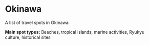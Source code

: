 # Okinawa

A list of travel spots in Okinawa.

**Main spot types:** Beaches, tropical islands, marine activities, Ryukyu culture, historical sites

<!--

## Spot Template

### Spot Name

| Field | Value |
|-------|-------|
| **Type** | |
| **Nearest Station** | |
| **Google Maps** | [Link]() |
| **Recommended Season/Month** | |

Description goes here.

Copy and use the above template for each spot entry

-->
